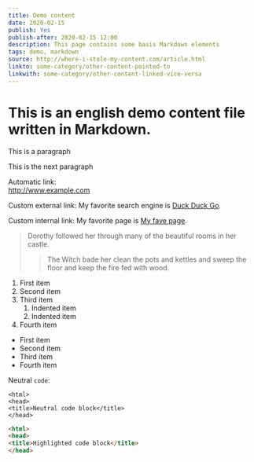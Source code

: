 ```yaml
---
title: Demo content
date: 2020-02-15
publish: Yes
publish-after: 2020-02-15 12:00
description: This page contains some basis Markdown elements
tags: demo, markdown
source: http://where-i-stole-my-content.com/article.html
linkto: some-category/other-content-pointed-to
linkwith: some-category/other-content-linked-vice-versa
---
```


# This is an **english** demo content file written in Markdown.

This is a paragraph

This is the next paragraph

Automatic link:  
http://www.example.com

Custom external link:
My favorite search engine is [Duck Duck Go](https://duckduckgo.com).

Custom internal link:
My favorite page is [My fave page](content/demo/demo1).



> Dorothy followed her through many of the beautiful rooms in her castle.
>
>> The Witch bade her clean the pots and kettles and sweep the floor and keep the fire fed with wood.

1. First item
2. Second item
3. Third item
    1. Indented item
    2. Indented item
4. Fourth item


* First item
* Second item
* Third item
* Fourth item

Neutral `code`:  
```
<html>
<head>
<title>Neutral code block</title>
</head>
```

```html
<html>
<head>
<title>Highlighted code block</title>
</head>
```
